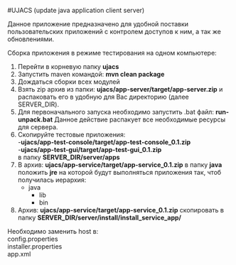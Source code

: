#UJACS (update java application client server)

Данное приложение предназначено для удобной поставки пользовательских приложений с контролем доступов к ним, а так же обновлениями.

Сборка приложения в режиме тестирования на одном компьютере:  
1. Перейти в корневую папку **ujacs**
1. Запустить maven командой: **mvn clean package**
1. Дождаться сборки всех модулей
1. Взять zip архив из папки: **ujacs/app-server/target/app-server.zip** и распаковать его в удобную для Вас директорию (далее SERVER_DIR).  
1. Для первоначального запуска необходимо запустить .bat файл: **run-unpack.bat**
Данное действие распакует все необходимые ресурсы для сервера.
1. Скопируйте тестовые приложения:  
-**ujacs/app-test-console/target/app-test-console_0.1.zip**  
-**ujacs/app-test-gui/target/app-test-gui_0.1.zip**  
в папку **SERVER_DIR/server/apps**
1. В архив: **ujacs/app-service/target/app-service_0.1.zip**
в папку **java** положить **jre** на которой будут выполняться приложения так, чтоб получилась иерархия:
    * java  
        * lib
        * bin
1. Архив: **ujacs/app-service/target/app-service_0.1.zip** скопировать в папку **SERVER_DIR/server/install/install_service_app/**











Необходимо заменить host в:  
config.properties  
installer.properties  
app.xml
